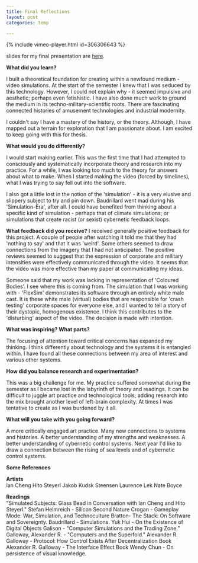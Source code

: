 ```yaml
---
title: Final Reflections
layout: post
categories: temp

---
```

{% include vimeo-player.html id=306306643 %}

slides for my final presentation are [here](https://slides.com/samhains/simulations).

**What did you learn?**

I built a theoretical foundation for creating within a newfound medium - video simulations.  At the start of the semester I knew that I was seduced by this technology.  However, I could not explain why - it seemed impulsive and aesthetic; perhaps even fetishistic. I have also done much work to ground the medium in its techno-military-scientific roots. There are fascinating connected histories of amusement technologies and industrial modernity.

I couldn't say I have a mastery of the history, or the theory. Although, I have mapped out a terrain for exploration that I am passionate about. I am excited to keep going with this for thesis.

**What would you do differently?**

I would start making earlier. This was the first time that I had attempted to consciously and systematically incorporate theory and research into my practice. For a while, I was looking too much to the theory for answers about what to make.  When I started making the video (forced by timelines), what I was trying to say fell out into the software.  

I also got a little lost in the notion of the 'simulation' - it is a very elusive and slippery subject to try and pin down. Baudrillard went mad during his 'Simulation-Era', after all. I could have benefited from thinking about a specific kind of simulation - perhaps that of climate simulations; or simulations that create racist (or sexist) cybernetic feedback loops.

**What feedback did you receive?**
I received generally positive feedback for this project. A couple of people after watching it told me that they had 'nothing to say' and that it was 'weird'. Some others seemed to draw connections from the imagery that I had not anticipated. The positive reviews seemed to suggest that the expression of corporate and military intensities were effectively communicated through the video. It seems that the video was more effective than my paper at communicating my ideas.

Someone said that my work was lacking in representation of 'Coloured Bodies'. I see where this is coming from. The simulation that I was working with - 'FlexSim' demonstrates its software through an entirely white male cast. It is these white male (virtual) bodies that are responsible for 'crash testing' corporate spaces for everyone else, and I wanted to tell a story of their dystopic, homogenous existence. I think this contributes to the 'disturbing' aspect of the video. The decision is made with intention.

**What was inspiring? What parts?**

The focusing of attention toward critical concerns has expanded my thinking. I think differently about technology and the systems it is entangled within. I have found all these connections between my area of interest and various other systems.

**How did you balance research and experimentation?**

This was a big challenge for me. My practice suffered somewhat during the semester as I became lost in the labyrinth of theory and readings. It can be difficult to juggle art practice and technological tools; adding research into the mix brought another level of left-brain complexity. At times I was tentative to create as I was burdened by it all.

**What will you take with you going forward?**

A more critically engaged art practice. Many new connections to systems and histories. A better understanding of my strengths and weaknesses. A better understanding of cybernetic control systems. Next year I'd like to draw a connection between the rising of sea levels and of cybernetic control systems.  

**Some References**<br>

**Artists**<br>
Ian Cheng
Hito Steyerl
Jakob Kudsk Steensen
Laurence Lek
Nate Boyce

**Readings**<br>
"Simulated Subjects: Glass Bead in Conversation with Ian Cheng and Hito Steyerl."
Stefan Helmreich - Silicon Second Nature
Crogan - Gameplay Mode: War, Simulation, and Technoculture
Bratton- The Stack: On Software and Sovereignty.
Baudrillard -  Simulations.
Yuk Hui - On the Existence of Digital Objects
Galison - “Computer Simulations and the Trading Zone.”
Galloway, Alexander R. - "Computers and the Superfold."
Alexander R. Galloway - Protocol: How Control Exists After Decentralization Book
Alexander R. Galloway - The Interface Effect Book
Wendy Chun - On persistence of visual knowledge.
